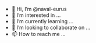 - 👋 Hi, I’m @naval-eurus
- 👀 I’m interested in ...
- 🌱 I’m currently learning ...
- 💞️ I’m looking to collaborate on ...
- 📫 How to reach me ...

<!---
naval-eurus/naval-eurus is a ✨ special ✨ repository because its `README.md` (this file) appears on your GitHub profile.
You can click the Preview link to take a look at your changes.
--->
